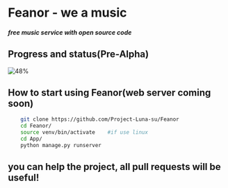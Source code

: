 # Feanor - we a music
##### free music service with open source code
## Progress and status(Pre-Alpha)
![48%](https://progress-bar.dev/48) 
## How to start using Feanor(web server coming soon)
``` bash
    git clone https://github.com/Project-Luna-su/Feanor
    cd Feanor/
    source venv/bin/activate    #if use linux
    cd App/
    python manage.py runserver 
```
## you can help the project, all pull requests will be useful!
